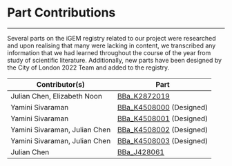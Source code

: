 # Part Contributions

---

Several parts on the iGEM registry related to our project were researched and upon realising that many were lacking in content, we transcribed any information that we had learned throughout the course of the year from study of scientific literature.
Additionally, new parts have been designed by the City of London 2022 Team and added to the registry.

| Contributor(s)                | Part                                                                          |
| ----------------------------- | ----------------------------------------------------------------------------- |
| Julian Chen, Elizabeth Noon   | <a href="http://parts.igem.org/Part:BBa_K2872019">BBa_K2872019</a>            |
| Yamini Sivaraman              | <a href="http://parts.igem.org/Part:BBa_K4508000">BBa_K4508000</a> (Designed) |
| Yamini Sivaraman              | <a href="http://parts.igem.org/Part:BBa_K4508001">BBa_K4508001</a> (Designed) |
| Yamini Sivaraman, Julian Chen | <a href="http://parts.igem.org/Part:BBa_K4508002">BBa_K4508002</a> (Designed) |
| Yamini Sivaraman, Julian Chen | <a href="http://parts.igem.org/Part:BBa_K4508003">BBa_K4508003</a> (Designed) |
| Julian Chen                   | <a href="http://parts.igem.org/Part:BBa_J428061">BBa_J428061</a>              |
